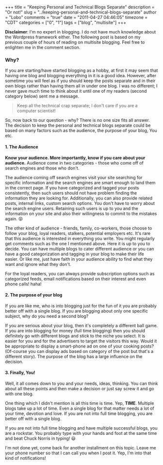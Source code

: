+++
title = "Keeping Personal and Technical Blogs Separate"
description = "Or not!"
slug = "../keeping-personal-and-technical-blogs-separate"
author = "Lobo"
comments = "true"
date = "2011-04-27 04:46:05"
timezone = "CDT"
categories = ["0", "1"]
tags = ["blog", "multisite"]
+++

**Disclaimer**: I'm no expert in blogging. I do not have much knowledge about the Wordpress framework either. The following post is based on my previous couple of hours of reading on multisite blogging. Feel free to enlighten me in the comment section.

### Why?

If you are starting/have started blogging as a hobby, at first it may seem that having one blog and blogging everything in it is a good idea. However, after sometime you will feel as if you should keep the posts separate and in their own blogs rather than having them all in under one blog. I was no different; I never gave much time to think about it until one of my readers (second category below) sent me a message.

> Keep all the technical crap separate; I don't care if you are a computer scientist!

So, now back to our question - why? There is no one size fits all answer. The decision to keep the personal and technical blogs separate could be based on many factors such as the audience, the purpose of your blog, You etc.

#### 1. The Audience

**Know your audience. More importantly, know if you care about your audience.** Audience come in two categories - those who come off of search engines and those who don't.

The audience coming off search engines visit your site searching for specific information and the search engines are smart enough to land them in the correct page. If you have categorized and tagged your posts consistently, then such users should not have problem finding the information they are looking for. Additionally, you can also provide related posts, internal links, custom search options. You don't have to worry about the search engine users. Retaining such users is up to you and the information on your site and also their willingness to commit to the mistakes again. :stuck_out_tongue_closed_eyes:

The other kind of audience - friends, family, co-workers, those choose to follow your blog, loyal readers, stalkers, potential employers etc. It's rare that this audience is interested in everything you write. You might regularly get comments such as the one I mentioned above. Here it is up to you to decide. You can have multiple blogs to cater different audience or you can have a good categorization and tagging in your blog to make their life easier. Or like me, just have faith in your audience ability to find what they want and ignore what they don't.

For the loyal readers, you can always provide subscription options such as categorized feeds, email notifications based on their interest and even phone calls! haha!

#### 2. The purpose of your blog

If you are like me, who is into blogging just for the fun of it you are probably better off with a single blog. If you are blogging about only one specific subject, why do you need a second blog?

If you are serious about your blog, then it's completely a different ball game. If you are into blogging for money (full time blogging) then you should definitely go with different blogs and stick to the niche you select. It is easier for you and for the advertisers to target the visitors this way. Would it be appropriate to display a smart-phone ad on one of your cooking posts? (Of-course you can display ads based on category of the post but that's a different story). The purpose of the blog has a large influence on the decision.

#### 3. Finally, You!

Well, it all comes down to you and your needs, ideas, thinking. You can think about all these points and then make a decision or just say screw it and go with one blog.

One thing which I didn't mention is all this time is time. Yep, **TIME**. Multiple blogs take up a lot of time. Even a single blog for that matter needs a lot of your time, devotion and love. If you are not into full time blogging, you are better off with a single blog.

If you are not into full time blogging and have multiple successful blogs, you are a rockstar. You probably type with your hands and foot at the same time and beat Chuck Norris in typing! :smiley:

I'm not done yet, come back for another installment on this topic. Leave me your phone number so that I can call you when I post it. Yep, I'm into that kind of notifications!
